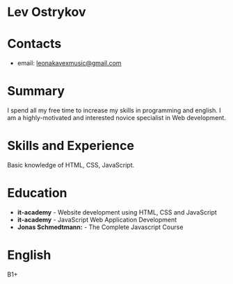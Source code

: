 # Lev Ostrykov

# Contacts

  - email: leonakavexmusic@gmail.com

# Summary

I spend all my free time to increase my skills in programming and english. I am a highly-motivated and interested novice specialist in Web development.

# Skills and Experience

Basic knowledge of HTML, CSS, JavaScript.

# Education

- **it-academy** - Website development using HTML, CSS and JavaScript
- **it-academy** - JavaScript Web Application Development
- **Jonas Schmedtmann:** - The Complete Javascript Course

# English

B1+
